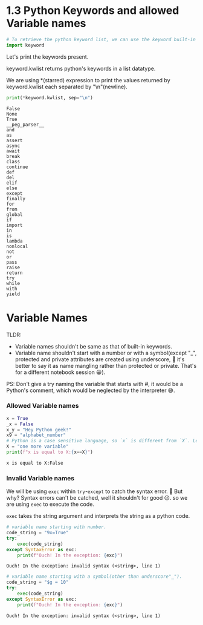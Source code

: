 # 1.3 Python Keywords and allowed Variable names


```python
# To retrieve the python keyword list, we can use the keyword built-in package.
import keyword
```

Let's print the keywords present.

keyword.kwlist returns python's keywords in a list datatype.

We are using *(starred) expression to print the values returned by keyword.kwlist each separated by "\n"(newline).


```python
print(*keyword.kwlist, sep="\n")
```

    False
    None
    True
    __peg_parser__
    and
    as
    assert
    async
    await
    break
    class
    continue
    def
    del
    elif
    else
    except
    finally
    for
    from
    global
    if
    import
    in
    is
    lambda
    nonlocal
    not
    or
    pass
    raise
    return
    try
    while
    with
    yield


# Variable Names

TLDR: 

*   Variable names shouldn't be same as that of built-in keywords.
*   Variable name shouldn't start with a number or with a symbol(except "_", protected and private attributes are created using underscore, 🤔 it's better to say it as name mangling rather than protected or private. That's for a different notebook session 😀).

PS: Don't give a try naming the variable that starts with #, it would be a Python's comment, which would be neglected by the interpreter 😅.

### Allowed Variable names


```python
x = True
_x = False
x_y = "Hey Python geek!"
x9 = "alphabet_number"
# Python is a case sensitive language, so `x` is different from `X`. Let's give it a try.
X = "one more variable"
print(f"x is equal to X:{x==X}")
```

    x is equal to X:False


### Invalid Variable names

We will be using `exec` within `try`-`except` to catch the syntax error. 🤔 But why? Syntax errors can't be catched, well it shouldn't for good 😉. so we are using `exec` to execute the code. 

`exec` takes the string argument and interprets the string as a python code.


```python
# variable name starting with number.
code_string = "9x=True"
try:
    exec(code_string)
except SyntaxError as exc:
    print(f"Ouch! In the exception: {exc}")
```

    Ouch! In the exception: invalid syntax (<string>, line 1)



```python
# variable name starting with a symbol(other than underscore"_").
code_string = "$g = 10"
try:
    exec(code_string)
except SyntaxError as exc:
    print(f"Ouch! In the exception: {exc}")
```

    Ouch! In the exception: invalid syntax (<string>, line 1)

